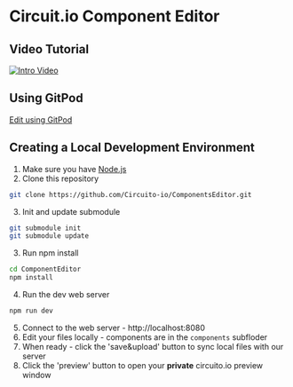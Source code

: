# Circuit.io Component Editor

## Video Tutorial
[![Intro Video](https://res.cloudinary.com/circuito/image/upload/w_300,b_white/v1545820007/Circuito_4_Entities_1.png)](https://www.youtube.com/watch?v=Lb2UfK2290k)

## Using GitPod
[Edit using GitPod](http://gitpod.io/#https://github.com/Circuito-io/ComponentEditor)

## Creating a Local Development Environment
1. Make sure you have [Node.js](https://nodejs.org/en/download/)
2. Clone this repository
```bash
git clone https://github.com/Circuito-io/ComponentsEditor.git
```
3. Init and update submodule
```bash
git submodule init
git submodule update
```
3. Run npm install
```bash
cd ComponentEditor
npm install
```
4. Run the dev web server
```bash
npm run dev
```
5. Connect to the web server - http://localhost:8080
6. Edit your files locally - components are in the ```components``` subfloder
7. When ready - click the 'save&upload' button to sync local files with our server
8. Click the 'preview' button to open your **private** circuito.io preview window
